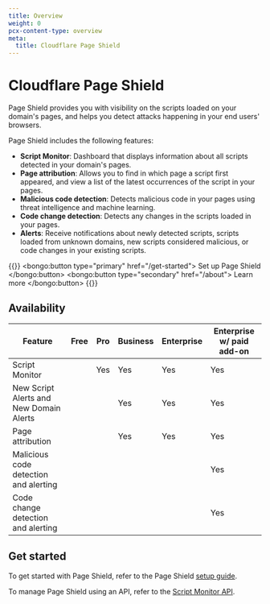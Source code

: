 ```yaml
---
title: Overview
weight: 0
pcx-content-type: overview
meta:
  title: Cloudflare Page Shield
---
```


# Cloudflare Page Shield

Page Shield provides you with visibility on the scripts loaded on your domain's pages, and helps you detect attacks happening in your end users' browsers.

Page Shield includes the following features:

- **Script Monitor**: Dashboard that displays information about all scripts detected in your domain's pages.
- **Page attribution**: Allows you to find in which page a script first appeared, and view a list of the latest occurrences of the script in your pages.
- **Malicious code detection**: Detects malicious code in your pages using threat intelligence and machine learning.
- **Code change detection**: Detects any changes in the scripts loaded in your pages.
- **Alerts**: Receive notifications about newly detected scripts, scripts loaded from unknown domains, new scripts considered malicious, or code changes in your existing scripts.

{{<button-group>}}
  <bongo:button type="primary" href="/get-started">
    Set up Page Shield
  </bongo:button>
  <bongo:button type="secondary" href="/about">
    Learn more
  </bongo:button>
{{</button-group>}}

## Availability

| Feature                                 | Free | Pro | Business | Enterprise | Enterprise w/ paid add-on |
| --------------------------------------- | ---- | --- | -------- | ---------- | ------------------------- |
| Script Monitor                          |      | Yes | Yes      | Yes        | Yes                       |
| New Script Alerts and New Domain Alerts |      |     | Yes      | Yes        | Yes                       |
| Page attribution                        |      |     | Yes      | Yes        | Yes                       |
| Malicious code detection and alerting   |      |     |          |            | Yes                       |
| Code change detection and alerting      |      |     |          |            | Yes                       |

## Get started

To get started with Page Shield, refer to the Page Shield [setup guide](/get-started).

To manage Page Shield using an API, refer to the [Script Monitor API](/reference/script-monitor-api).